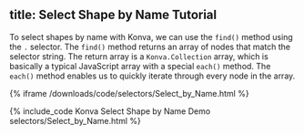 title: Select Shape by Name Tutorial
---

To select shapes by name with Konva, we can use the `find()` method using the `.` selector.
The `find()` method returns an array of nodes that match the selector string.
The return array is a `Konva.Collection` array, which is basically a typical JavaScript array with a special `each()` method.
The `each()` method enables us to quickly iterate through every node in the array.

{% iframe /downloads/code/selectors/Select_by_Name.html %}

{% include_code Konva Select Shape by Name Demo selectors/Select_by_Name.html %}